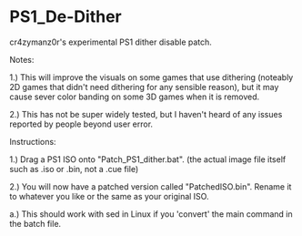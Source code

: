 # PS1_De-Dither
cr4zymanz0r's experimental PS1 dither disable patch.

Notes:

1.) This will improve the visuals on some games that use dithering (noteably 2D games that didn't need dithering for any sensible reason), but it may cause sever color banding on some 3D games when it is removed.

2.) This has not be super widely tested, but I haven't heard of any issues reported by people beyond user error.

Instructions: 

1.) Drag a PS1 ISO onto "Patch_PS1_dither.bat". (the actual image file itself such as .iso or .bin, not a .cue file)

2.) You will now have a patched version called "PatchedISO.bin". Rename it to whatever you like or the same as your original ISO.

a.) This should work with sed in Linux if you 'convert' the main command in the batch file.
